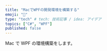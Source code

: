 ```yaml
---
title: "MacでWPFの開発環境を構築する"
emoji: "🔔"
type: "tech" # tech: 技術記事 / idea: アイデア
topics: ["C#", "WPF"]
published: false
---
```


Mac で WPF の環境構築をします。
